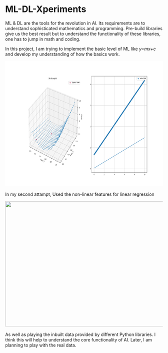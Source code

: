 # ML-DL-Xperiments
ML & DL are the tools for the revolution in AI. Its requirements are to understand sophisticated mathematics and programming. Pre-build libraries give us the best result but to understand the functionality of these libraries, one has to jump in math and coding. 

In this project, I am trying to implement the basic level of ML like  _y=mx+c_ and develop my understanding of how the basics work.   

<img src="/img/mygif.gif" width="620" height="400">

In my second attampt, Used the non-linear features for linear regression 

<img src="/img/nongif.gif" width="600" height="400">

As well as playing the inbuilt data provided by different Python libraries. I think this will help to understand the core functionality of AI. Later, I am planning to play with the real data.
